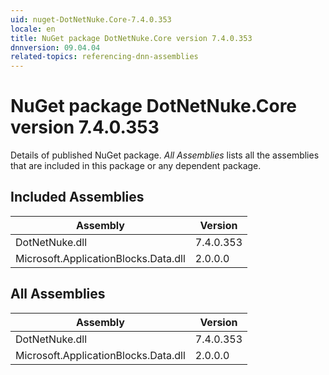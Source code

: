 ```yaml
---
uid: nuget-DotNetNuke.Core-7.4.0.353
locale: en
title: NuGet package DotNetNuke.Core version 7.4.0.353
dnnversion: 09.04.04
related-topics: referencing-dnn-assemblies
---
```


# NuGet package DotNetNuke.Core version 7.4.0.353
Details of published NuGet package.
*All Assemblies* lists all the assemblies that are included in this package or any dependent package.

## Included Assemblies

|Assembly|Version|
|---|---|
|DotNetNuke.dll|7.4.0.353|
|Microsoft.ApplicationBlocks.Data.dll|2.0.0.0|

## All Assemblies

|Assembly|Version|
|---|---|
|DotNetNuke.dll|7.4.0.353|
|Microsoft.ApplicationBlocks.Data.dll|2.0.0.0|

